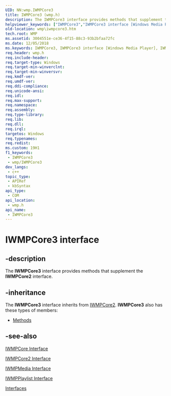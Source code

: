 ```yaml
---
UID: NN:wmp.IWMPCore3
title: IWMPCore3 (wmp.h)
description: The IWMPCore3 interface provides methods that supplement the IWMPCore2 interface.
helpviewer_keywords: ["IWMPCore3","IWMPCore3 interface [Windows Media Player]","IWMPCore3 interface [Windows Media Player]","described","IWMPCore3Interface","wmp.iwmpcore3","wmp/IWMPCore3"]
old-location: wmp\iwmpcore3.htm
tech.root: WMP
ms.assetid: 3004551e-ce36-4f15-88c3-93b2bfaa72fc
ms.date: 12/05/2018
ms.keywords: IWMPCore3, IWMPCore3 interface [Windows Media Player], IWMPCore3 interface [Windows Media Player],described, IWMPCore3Interface, wmp.iwmpcore3, wmp/IWMPCore3
req.header: wmp.h
req.include-header: 
req.target-type: Windows
req.target-min-winverclnt: 
req.target-min-winversvr: 
req.kmdf-ver: 
req.umdf-ver: 
req.ddi-compliance: 
req.unicode-ansi: 
req.idl: 
req.max-support: 
req.namespace: 
req.assembly: 
req.type-library: 
req.lib: 
req.dll: 
req.irql: 
targetos: Windows
req.typenames: 
req.redist: 
ms.custom: 19H1
f1_keywords:
 - IWMPCore3
 - wmp/IWMPCore3
dev_langs:
 - c++
topic_type:
 - APIRef
 - kbSyntax
api_type:
 - COM
api_location:
 - wmp.h
api_name:
 - IWMPCore3
---
```


# IWMPCore3 interface


## -description

The <b>IWMPCore3</b> interface provides methods that supplement the <b>IWMPCore2</b> interface.

## -inheritance

The <b>IWMPCore3</b> interface inherits from <a href="/windows/desktop/api/wmp/nn-wmp-iwmpcore2">IWMPCore2</a>. <b>IWMPCore3</b> also has these types of members:
<ul>
<li><a href="https://docs.microsoft.com/">Methods</a></li>
</ul>

## -see-also

<a href="/windows/desktop/api/wmp/nn-wmp-iwmpcore">IWMPCore Interface</a>



<a href="/windows/desktop/api/wmp/nn-wmp-iwmpcore2">IWMPCore2 Interface</a>



<a href="/windows/desktop/api/wmp/nn-wmp-iwmpmedia">IWMPMedia Interface</a>



<a href="/windows/desktop/api/wmp/nn-wmp-iwmpplaylist">IWMPPlaylist Interface</a>



<a href="/windows/desktop/WMP/interfaces">Interfaces</a>

